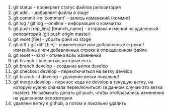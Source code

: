 1. git status - проверяет статус файлов репозитория
2. git add . - добавляет файлы в stage
3. git commit -m 'comment' - запись изменений (коммит)
4. git log / git log --oneline - информация о коммитах
5. git push [rep_link] [branch_name] - отправка измений на удаленный репозиторий (git push origin master)
6. git reset [file] - убрать файл из stage
7. git diff / git diff [file] - изменённые или добавленные строки / изменённые или добавленные строки в определенном файле
8. git reset --hard - отмена всех изменений
9. git branch - все ветки, которые есть 
10. git branch develop - создание ветки develop
11. git checkout develop - переключиться на ветку develop
12. git branch -d develop - удаление ветки локально!
13. git merge develop - перенос кода из develop в текущую ветку, на которую нужно сначала переключиться! (в данном случае это ветка master). Не забывать делать git push, чтобы отобразились изменения на удаленном репозитории
14. удаляем ветку в github, а потом и локально удалить